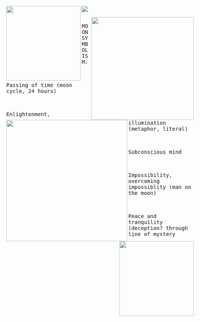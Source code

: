 
<img width="200" src="https://file.garden/aKx61rVxdUrS2u9V/placeholer" align="left"/> <img align src="https://komarev.com/ghpvc/?username=taphy&color=blue&style=social&label=top%20things%20you%20didn't%20know%20about%20the%20moon" align="right">

<img src="https://file.garden/aKx61rVxdUrS2u9V/placeholer" width="275" align="right">

<kbd><br>MOON SYMBOLISM:<br>&nbsp;  </kbd>

<img src="https://file.garden/aKx61rVxdUrS2u9V/placeholer" width="325" align="left">

<kbd><br>Passing of time (moon cycle, 24 hours)<br>&nbsp;  </kbd>

<kbd><br>Enlightenment, illumination (metaphor, literal)<br>&nbsp;  </kbd>

<kbd><br>Subconscious mind<br>&nbsp;  </kbd>

<img src="https://file.garden/aKx61rVxdUrS2u9V/placeholer" width="200" align="right">

<kbd><br>Impossibility, overcoming impossiblity (man on the moon)<br>&nbsp;  </kbd>

<kbd><br>Peace and tranquility (deception? through line of mystery<br>&nbsp;  </kbd>
